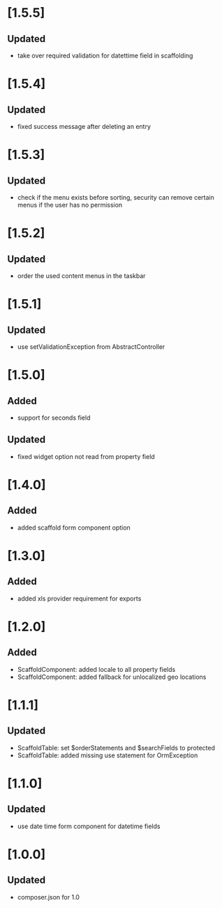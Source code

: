 # [1.5.5]
## Updated
- take over required validation for datettime field in scaffolding

# [1.5.4]
## Updated
- fixed success message after deleting an entry

# [1.5.3]
## Updated
- check if the menu exists before sorting, security can remove certain menus if the user has no permission

# [1.5.2]
## Updated
- order the used content menus in the taskbar

# [1.5.1]
## Updated
- use setValidationException from AbstractController

# [1.5.0]
## Added
- support for seconds field
## Updated 
- fixed widget option not read from property field

# [1.4.0]
## Added
- added scaffold form component option

# [1.3.0]
## Added
- added xls provider requirement for exports

# [1.2.0]
## Added
- ScaffoldComponent: added locale to all property fields
- ScaffoldComponent: added fallback for unlocalized geo locations 

# [1.1.1]
## Updated
- ScaffoldTable: set $orderStatements and $searchFields to protected
- ScaffoldTable: added missing use statement for OrmException

# [1.1.0]
## Updated
- use date time form component for datetime fields

# [1.0.0]
## Updated
- composer.json for 1.0
